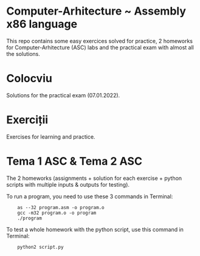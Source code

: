 # Computer-Arhitecture ~ Assembly x86 language

This repo contains some easy exercices solved for practice, 2 homeworks for Computer-Arhitecture (ASC) labs and the practical exam with almost all the solutions.

# Colocviu

Solutions for the practical exam (07.01.2022).

# Exerciții

Exercises for learning and practice.

# Tema 1 ASC & Tema 2 ASC

The 2 homeworks (assignments + solution for each exercise + python scripts with multiple inputs & outputs for testing).


To run a program, you need to use these 3 commands in Terminal:
```
    as --32 program.asm -o program.o
    gcc -m32 program.o -o program
    ./program
```    

To test a whole homework with the python script, use this command in Terminal:
```
    python2 script.py
```
